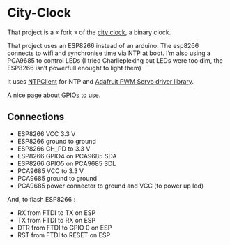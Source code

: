 # City-Clock

That project is a « fork » of the [city clock](https://www.instructables.com/id/The-Binary-Clock-the-City-Clock/), a binary clock.

That project uses an ESP8266 instead of an arduino.
The esp8266 connects to wifi and synchronise time via NTP at boot.
I’m also using a PCA9685 to control LEDs (I tried Charlieplexing but LEDs were too dim, the ESP8266 isn’t powerfull enought to light them)

It uses [NTPClient](https://github.com/arduino-libraries/NTPClient) for NTP and [Adafruit PWM Servo driver library](https://github.com/adafruit/Adafruit-PWM-Servo-Driver-Library/).

A nice [page about GPIOs to use](https://randomnerdtutorials.com/esp8266-pinout-reference-gpios/).

## Connections

- ESP8266 VCC 3.3 V
- ESP8266 ground to ground
- ESP8266 CH_PD to 3.3 V
- ESP8266 GPIO4 on PCA9685 SDA
- ESP8266 GPIO5 on PCA9685 SDL
- PCA9685 VCC to 3.3 V
- PCA9685 ground to ground
- PCA9685 power connector to ground and VCC (to power up led)

And, to flash ESP8266 : 

- RX from FTDI to TX on ESP
- TX from FTDI to RX on ESP
- DTR from FTDI to GPIO 0 on ESP
- RST from FTDI to RESET on ESP